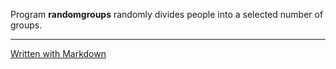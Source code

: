 Program **randomgroups** randomly divides people into a selected number of groups.
    
---
[Written with Markdown](https://www.markdownguide.org/basic-syntax/)